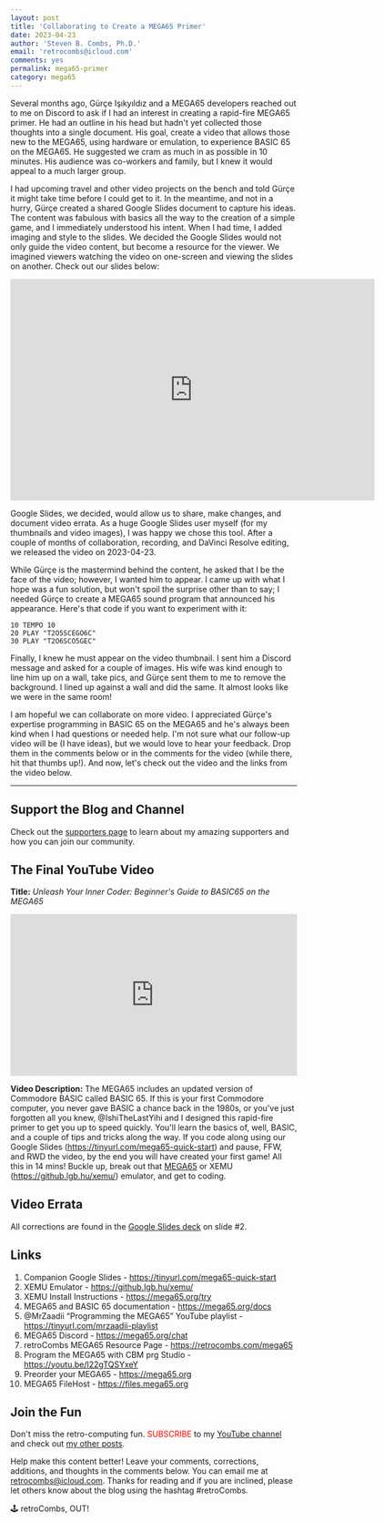 ```yaml
---
layout: post
title: 'Collaborating to Create a MEGA65 Primer'
date: 2023-04-23
author: 'Steven B. Combs, Ph.D.'
email: 'retrocombs@icloud.com'
comments: yes
permalink: mega65-primer
category: mega65
---
```


Several months ago, Gürçe Işıkyıldız and a MEGA65 developers reached out to me on Discord to ask if I had an interest in creating a rapid-fire MEGA65 primer. He had an outline in his head but hadn't yet collected those thoughts into a single document. His goal, create a video that allows those new to the MEGA65, using hardware or emulation, to experience BASIC 65 on the MEGA65. He suggested we cram as much in as possible in 10 minutes. His audience was co-workers and family, but I knew it would appeal to a much larger group.

I had upcoming travel and other video projects on the bench and told Gürçe it might take time before I could get to it. In the meantime, and not in a hurry, Gürçe created a shared Google Slides document to capture his ideas. The content was fabulous with basics all the way to the creation of a simple game, and I immediately understood his intent. When I had time, I added imaging and style to the slides. We decided the Google Slides would not only guide the video content, but become a resource for the viewer. We imagined viewers watching the video on one-screen and viewing the slides on another. Check out our slides below:

<iframe src="https://docs.google.com/presentation/d/e/2PACX-1vRslmU3gm5uHOeDXmUHOmS4lq0z_cT5V1FfKpXZgJPv7LeLNJEqENbkxYjnJuf-gbEmBm5tpPTRZtvg/embed?start=false&loop=true&delayms=5000" frameborder="0" width="640" height="389" allowfullscreen="true" mozallowfullscreen="true" webkitallowfullscreen="true"></iframe>

Google Slides, we decided, would allow us to share, make changes, and document video errata. As a huge Google Slides user myself (for my thumbnails and video images), I was happy we chose this tool. After a couple of months of collaboration, recording, and DaVinci Resolve editing, we released the video on 2023-04-23.

While Gürçe is the mastermind behind the content, he asked that I be the face of the video; however, I wanted him to appear. I came up with what I hope was a fun solution, but won't spoil the surprise other than to say; I needed Gürçe to create a MEGA65 sound program that announced his appearance. Here's that code if you want to experiment with it:

```basic
10 TEMPO 10
20 PLAY "T2O5SCEGO6C"
30 PLAY "T2O6SCO5GEC"
```

Finally, I knew he must appear on the video thumbnail. I sent him a Discord message and asked for a couple of images. His wife was kind enough to line him up on a wall, take pics, and Gürçe sent them to me to remove the background. I lined up against a wall and did the same. It almost looks like we were in the same room!

I am hopeful we can collaborate on more video. I appreciated Gürçe's expertise programming in BASIC 65 on the MEGA65 and he's always been kind when I had questions or needed help. I'm not sure what our follow-up video will be (I have ideas), but we would love to hear your feedback. Drop them in the comments below or in the comments for the video (while there, hit that thumbs up!). And now, let's check out the video and the links from the video below.

----

## Support the Blog and Channel

Check out the [supporters page](/supporters) to learn about my amazing supporters and how you can join our community.

## The Final YouTube Video

**Title:** *Unleash Your Inner Coder: Beginner's Guide to BASIC65 on the MEGA65*

<div style="position:relative;padding-top:56.25%;"><p><iframe src="https://www.youtube.com/embed/6h65ORGgZcY" frameborder="0" allowfullscreen="true" mozallowfullscreen="true" webkitallowfullscreen="true" style="position:absolute;top:0;left:0;width:100%;height:100%;"></iframe></p></div>

**Video Description:** The MEGA65 includes an updated version of Commodore BASIC called BASIC 65. If this is your first Commodore computer, you never gave BASIC a chance back in the 1980s, or you've just forgotten all you knew,  @IshiTheLastYihi and I designed this rapid-fire primer to get you up to speed quickly. You'll learn the basics of, well, BASIC, and a couple of tips and tricks along the way. If you code along using our Google Slides (https://tinyurl.com/mega65-quick-start)  and pause, FFW, and RWD the video, by the end you will have created your first game! All this in 14 mins! Buckle up, break out that [MEGA65](https://www.mega65.org) or XEMU (https://github.lgb.hu/xemu/) emulator, and get to coding.

## Video Errata

All corrections are found in the [Google Slides deck](https://tinyurl.com/mega65-quick-start) on slide #2.

## Links

1. Companion Google Slides - https://tinyurl.com/mega65-quick-start
2. XEMU Emulator - https://github.lgb.hu/xemu/
3. XEMU Install Instructions - https://mega65.org/try
4. MEGA65 and BASIC 65 documentation - https://mega65.org/docs
5. @MrZaadii  “Programming the MEGA65” YouTube playlist - https://tinyurl.com/mrzaadii-playlist
6. MEGA65 Discord - https://mega65.org/chat
7. retroCombs MEGA65 Resource Page - https://retrocombs.com/mega65
8. Program the MEGA65 with CBM prg Studio - https://youtu.be/I22gTQSYxeY
9. Preorder your MEGA65 - https://mega65.org
10. MEGA65 FileHost - https://files.mega65.org

## Join the Fun

Don't miss the retro-computing fun. <font color="red">SUBSCRIBE</font> to my [YouTube channel](https://www.youtube.com/stevencombs) and check out [my other posts](https://www.stevencombs.com).

Help make this content better! Leave your comments, corrections, additions, and thoughts in the comments below. You can email me at [retrocombs@icloud.com](mailto:retrocombs@icloud.com). Thanks for reading and if you are inclined, please let others know about the blog using the hashtag #retroCombs.

🕹️ retroCombs, OUT!